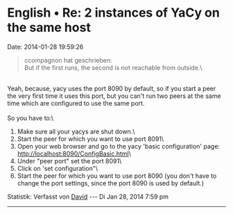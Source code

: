 English • Re: 2 instances of YaCy on the same host
==================================================

Date: 2014-01-28 19:59:26

> <div>
>
> ccompagnon hat geschrieben:\
> But if the first runs, the second is not reachable from outside.\
>
> </div>

\
Yeah, because, yacy uses the port 8090 by default, so if you start a
peer the very first time it uses this port, but you can\'t run two peers
at the same time which are configured to use the same port.\
\
So you have to:\
1. Make sure all your yacys are shut down.\
2. Start the peer for which you want to use port 8091\
3. Open your web browser and go to the yacy \'basic configuration\'
page:\
<http://localhost:8090/ConfigBasic.html>\
4. Under \"peer port\" set the port 8091\
5. Click on \'set configuration\"\
6. Start the peer for which you want to use port 8090 (you don\'t have
to change the port settings, since the port 8090 is used by default.)

Statistik: Verfasst von
[David](http://forum.yacy-websuche.de/memberlist.php?mode=viewprofile&u=8887)
--- Di Jan 28, 2014 7:59 pm

------------------------------------------------------------------------
